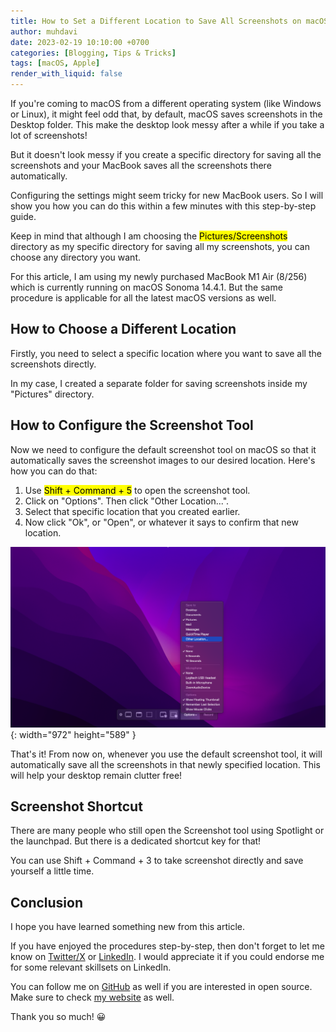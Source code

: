 ```yaml
---
title: How to Set a Different Location to Save All Screenshots on macOS
author: muhdavi
date: 2023-02-19 10:10:00 +0700
categories: [Blogging, Tips & Tricks]
tags: [macOS, Apple]
render_with_liquid: false
---
```


If you're coming to macOS from a different operating system (like Windows or Linux), it might feel odd that, by default, macOS saves screenshots in the Desktop folder. This make the desktop look messy after a while if you take a lot of screenshots!

But it doesn't look messy if you create a specific directory for saving all the screenshots and your MacBook saves all the screenshots there automatically.

Configuring the settings might seem tricky for new MacBook users. So I will show you how you can do this within a few minutes with this step-by-step guide.

Keep in mind that although I am choosing the <mark>Pictures/Screenshots</mark> directory as my specific directory for saving all my screenshots, you can choose any directory you want.

For this article, I am using my newly purchased MacBook M1 Air (8/256) which is currently running on macOS Sonoma 14.4.1. But the same procedure is applicable for all the latest macOS versions as well.

## How to Choose a Different Location
Firstly, you need to select a specific location where you want to save all the screenshots directly.

In my case, I created a separate folder for saving screenshots inside my "Pictures" directory.

## How to Configure the Screenshot Tool
Now we need to configure the default screenshot tool on macOS so that it automatically saves the screenshot images to our desired location. Here's how you can do that:

1. Use <mark>Shift + Command + 5</mark> to open the screenshot tool.
2. Click on "Options". Then click "Other Location...".
3. Select that specific location that you created earlier.
4. Now click "Ok", or "Open", or whatever it says to confirm that new location.

![macOS Screenshoot](/assets/posts/20230219/macos-screenshot.png){: width="972" height="589" }

That's it! From now on, whenever you use the default screenshot tool, it will automatically save all the screenshots in that newly specified location. This will help your desktop remain clutter free!

## Screenshot Shortcut
There are many people who still open the Screenshot tool using Spotlight or the launchpad. But there is a dedicated shortcut key for that!

You can use Shift + Command + 3 to take screenshot directly and save yourself a little time.

## Conclusion
I hope you have learned something new from this article.

If you have enjoyed the procedures step-by-step, then don't forget to let me know on [Twitter/X](https://x.com/Fahim_FBA) or [LinkedIn](https://www.linkedin.com/in/fahimfba/). I would appreciate it if you could endorse me for some relevant skillsets on LinkedIn.

You can follow me on [GitHub](https://github.com/FahimFBA) as well if you are interested in open source. Make sure to check [my website](https://fahimbinamin.com/) as well.

Thank you so much! 😀
